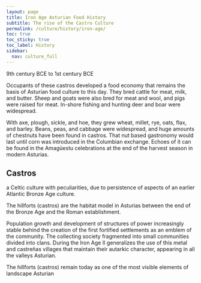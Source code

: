 ```yaml
---
layout: page
title: Iron Age Asturian Food History
subtitle: The rise of the Castro Culture
permalink: /culture/history/iron-age/
toc: true
toc_sticky: true
toc_label: History
sidebar:
  nav: culture_full
---
```

9th century BCE to 1st century BCE

Occupants of these castros developed a food economy that remains the basis of Asturian food culture to this day. They bred cattle for meat, milk, and butter. Sheep and goats were also bred for meat and wool, and pigs were raised for meat. In-shore fishing and hunting deer and boar were widespread.

With axe, plough, sickle, and hoe, they grew wheat, millet, rye, oats, flax, and barley. Beans, peas, and cabbage were widespread, and huge amounts of chestnuts have been found in castros. That nut based gastronomy would last until corn was introduced in the Columbian exchange. Echoes of it can be found in the Amagüestu celebrations at the end of the harvest season in modern Asturias. 

## Castros
a Celtic culture with peculiarities, due to persistence of aspects of an earlier Atlantic Bronze Age culture.

The hillforts (castros) are the habitat model in Asturias between the end of the Bronze Age and the Roman establishment.

Population growth and development of structures of power increasingly stable behind the creation of the first fortified settlements as an emblem of the community. The collecting society fragmented into small communities divided into clans. During the Iron Age II generalizes the use of this metal and castreñas villages that maintain their autarkic character, appearing in all the valleys  Asturian.

The hillforts (castros) remain today as one of the most visible elements of landscape Asturian